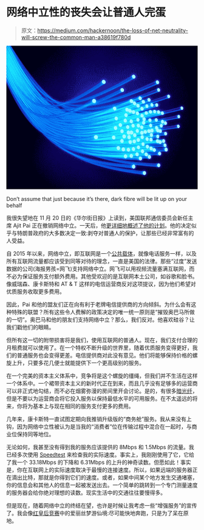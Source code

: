 # 网络中立性的丧失会让普通人完蛋

> 原文：<https://medium.com/hackernoon/the-loss-of-net-neutrality-will-screw-the-common-man-a38619f780d>

![](img/c6e87f1146362b1926c052a28117f813.png)

Don’t assume that just because it’s there, dark fibre will be lit up on your behalf

我很失望地在 11 月 20 日的《华尔街日报》上读到，美国联邦通信委员会新任主席 Ajit Pai 正在撤销网络中立。一天后，他[更详细地概述了他的计划](https://www.wsj.com/articles/fcc-outlines-plan-to-roll-back-internet-rules-1511282167?mod=djemalertTECH)。他的决定似乎与特朗普政府的大多数决定一致:剥夺对普通人的保护，让那些已经非常富有的人受益。

自 2015 年以来，网络中立，即互联网是一个[公共载体](https://en.wikipedia.org/wiki/Common_carrier)，就像电话服务一样，以及所有互联网流量都应该受到同等对待的理念，一直是美国的法律。那些“过度”发送数据的公司(海报男孩=网飞)支持网络中立。网飞可以用视频流量塞满互联网，而不必为保证服务支付额外费用。其他受欢迎的是互联网本土公司，如谷歌和脸书。像威瑞森、康卡斯特和 AT & T 这样的电信运营商反对这项提议，因为他们希望对优质服务收取更多费用。

因此，Pai 和他的盟友们正在向有利于老牌电信提供商的方向倾斜。为什么会有这种特殊的联盟？所有这些令人费解的政策决定的唯一统一原则是“摧毁奥巴马所做的一切”。奥巴马和他的朋友们支持网络中立？那么，我们反对。他喜欢硅谷？让我们戳他们的眼睛。

但所有这一切的附带损害将是我们，使用互联网的普通人。现在，我们支付合理的月租费就可以使用了。在一个特权不断升级的世界里，随着优质服务变得更好，我们的普通服务也会变得更差。电信提供商对此没有意见。他们将能够保持价格的螺旋上升，只要多花几便士就能提供下一个更高级别的服务。

在一个完美的资本主义体系中，竞争将是这个螺旋的缰绳，但我们并不生活在这样一个体系中。一个裙带资本主义的新时代正在到来，而且几乎没有足够多的运营商可以非正式地勾结，而不必在烟雾弥漫的房间里开会讨论。是的，有很多[暗光纤](https://en.wikipedia.org/wiki/Dark_fibre)，但是不要以为运营商会将它投入服务以保持最低水平的可用服务。在不太遥远的将来，你将为基本上与现在相同的服务支付更多的费用。

几年来，康卡斯特一直试图定期向我推销升级版的“商务舱”服务。我从来没有上钩，因为网络中立性被认为是当我的“消费者”位在传输过程中混合在一起时，与商业位保持同等地位。

无论如何，我甚至没有得到我的服务应该提供的 8Mbps 和 1.5Mbps 的流量。我已经多次使用 [Speedtest](http://www.speedtest.org/) 来检查我的实际速度。事实上，我刚刚使用了它，它给了我一个 33.18Mbps 的下降和 6.31Mbps 的上升的神奇读数。但愿如此！事实是，你在互联网上的实际速度取决于最慢的连接速度。所以，如果远端的服务器正在滴出比特，那就是你得到它们的速度。或者，如果中间某个地方发生交通堵塞，你的信息会和其他人的信息一起被发送出去。一个简单的跳转到一个专门测量速度的服务器会给你绝对理想的读数。现实生活中的交通往往要慢得多。

但是现在，随着网络中立的终结在望，也许是时候让我考虑一些“增强服务”的宣传了。我会像[红皇后竞赛](https://en.wikipedia.org/wiki/Red_Queen%27s_race)中的爱丽丝梦游仙境:尽可能快地奔跑，只是为了呆在原地。